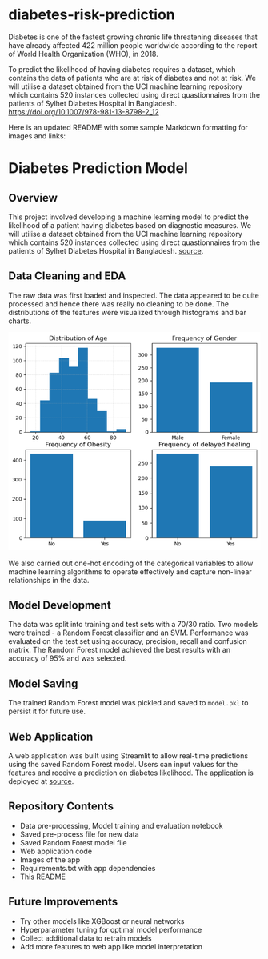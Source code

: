 # diabetes-risk-prediction

Diabetes is one of the fastest growing chronic life threatening diseases that have already affected 422 million people worldwide according to the report of World Health Organization (WHO), 
in 2018.

To predict the likelihood of having diabetes requires a dataset, which contains the data of patients who are at risk of diabetes and not at risk. 
We will utilise a dataset obtained from the UCI machine learning repository which contains 520 instances collected using direct quastionnaires from the patients of Sylhet Diabetes Hospital in Bangladesh. 
https://doi.org/10.1007/978-981-13-8798-2_12


Here is an updated README with some sample Markdown formatting for images and links:

# Diabetes Prediction Model 

## Overview
This project involved developing a machine learning model to predict the likelihood of a patient having diabetes based on diagnostic measures.
We will utilise a dataset obtained from the UCI machine learning repository which contains 520 instances collected using direct quastionnaires from the patients of Sylhet Diabetes Hospital in Bangladesh. 
[source](https://doi.org/10.1007/978-981-13-8798-2_12).

## Data Cleaning and EDA
The raw data was first loaded and inspected. The data appeared to be quite processed and hence there was really no cleaning to be done.
The distributions of the features were visualized through histograms and bar charts.

![EDA Visualisations](EDA.png)

We also carried out one-hot encoding of the categorical variables to allow machine learning algorithms to operate effectively and capture non-linear relationships in the data.

## Model Development 
The data was split into training and test sets with a 70/30 ratio. Two models were trained - a Random Forest classifier and an SVM. Performance was evaluated on the test set using accuracy, precision, recall and confusion matrix. 
The Random Forest model achieved the best results with an accuracy of 95% and was selected.

## Model Saving
The trained Random Forest model was pickled and saved to `model.pkl` to persist it for future use. 

## Web Application
A web application was built using Streamlit to allow real-time predictions using the saved Random Forest model. 
Users can input values for the features and receive a prediction on diabetes likelihood. The application is deployed at [source](https://doi.org/10.1007/978-981-13-8798-2_12).

## Repository Contents
- Data pre-processing, Model training and evaluation notebook
- Saved pre-process file for new data
- Saved Random Forest model file
- Web application code
- Images of the app
- Requirements.txt with app dependencies  
- This README

## Future Improvements
- Try other models like XGBoost or neural networks
- Hyperparameter tuning for optimal model performance 
- Collect additional data to retrain models
- Add more features to web app like model interpretation
